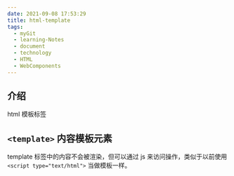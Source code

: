 ```yaml
---
date: 2021-09-08 17:53:29
title: html-template
tags:
  - myGit
  - learning-Notes
  - document
  - technology
  - HTML
  - WebComponents
---
```


## 介绍

html 模板标签

## `<template>` 内容模板元素

template 标签中的内容不会被渲染，但可以通过 js 来访问操作，类似于以前使用 `<script type="text/html">` 当做模板一样。
